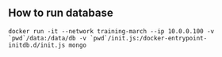 ## How to run database

```docker run -it --network training-march --ip 10.0.0.100 -v `pwd`/data:/data/db -v `pwd`/init.js:/docker-entrypoint-initdb.d/init.js mongo```

